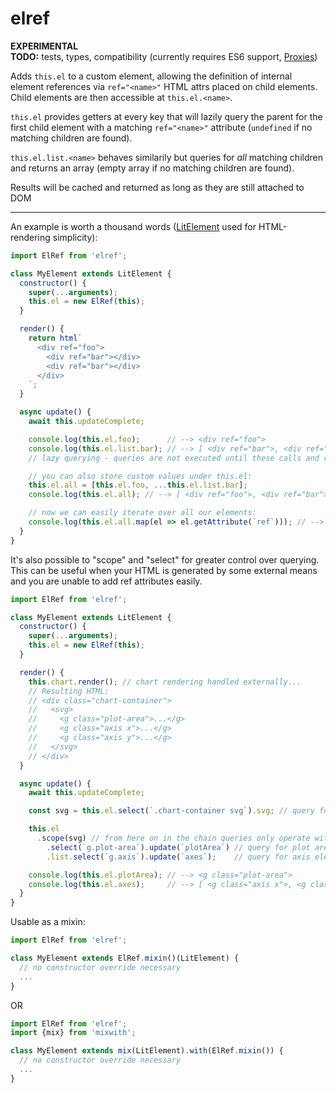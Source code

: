 # elref

**EXPERIMENTAL**\
**TODO:** tests, types, compatibility (currently requires ES6 support, [Proxies](https://developer.mozilla.org/en-US/docs/Web/JavaScript/Reference/Global_Objects/Proxy))

Adds `this.el` to a custom element, allowing the definition of internal element references via `ref="<name>"` HTML attrs placed on child elements. Child elements are then accessible at `this.el.<name>`.

`this.el` provides getters at every key that will lazily query the parent for the first child element with a matching `ref="<name>"` attribute (`undefined` if no matching children are found).

`this.el.list.<name>` behaves similarily but queries for _all_ matching children and returns an array (empty array if no matching children are found).

Results will be cached and returned as long as they are still attached to DOM

---

An example is worth a thousand words ([LitElement](https://github.com/Polymer/lit-element) used for HTML-rendering simplicity):

```javascript
import ElRef from 'elref';

class MyElement extends LitElement {
  constructor() {
    super(...arguments);
    this.el = new ElRef(this);
  }

  render() {
    return html`
      <div ref="foo">
        <div ref="bar"></div>
        <div ref="bar"></div>
      </div>
    `;
  }

  async update() {
    await this.updateComplete;

    console.log(this.el.foo);      // --> <div ref="foo">
    console.log(this.el.list.bar); // --> [ <div ref="bar">, <div ref="bar"> ]
    // lazy querying - queries are not executed until these calls and results are cached

    // you can also store custom values under this.el:
    this.el.all = [this.el.foo, ...this.el.list.bar];
    console.log(this.el.all); // --> [ <div ref="foo">, <div ref="bar">, <div ref="bar"> ]

    // now we can easily iterate over all our elements:
    console.log(this.el.all.map(el => el.getAttribute(`ref`))); // --> ["foo", "bar", "bar"]
  }
}
```

It's also possible to "scope" and "select" for greater control over querying.
This can be useful when your HTML is generated by some external means and you
are unable to add ref attributes easily.

```javascript
import ElRef from 'elref';

class MyElement extends LitElement {
  constructor() {
    super(...arguments);
    this.el = new ElRef(this);
  }

  render() {
    this.chart.render(); // chart rendering handled externally...
    // Resulting HTML:
    // <div class="chart-container">
    //   <svg>
    //     <g class="plot-area">...</g>
    //     <g class="axis x">...</g>
    //     <g class="axis y">...</g>
    //   </svg>
    // </div>
  }

  async update() {
    await this.updateComplete;

    const svg = this.el.select(`.chart-container svg`).svg; // query for svg

    this.el
      .scope(svg) // from here on in the chain queries only operate within `svg`
        .select(`g.plot-area`).update(`plotArea`) // query for plot area element
        .list.select(`g.axis`).update(`axes`);    // query for axis elements

    console.log(this.el.plotArea); // --> <g class="plot-area">
    console.log(this.el.axes);     // --> [ <g class="axis x">, <g class="axis y"> ]
  }
}
```

Usable as a mixin:

```javascript
import ElRef from 'elref';

class MyElement extends ElRef.mixin()(LitElement) {
  // no constructor override necessary
  ...
}
```
OR
```javascript
import ElRef from 'elref';
import {mix} from 'mixwith';

class MyElement extends mix(LitElement).with(ElRef.mixin()) {
  // no constructor override necessary
  ...
}
```
